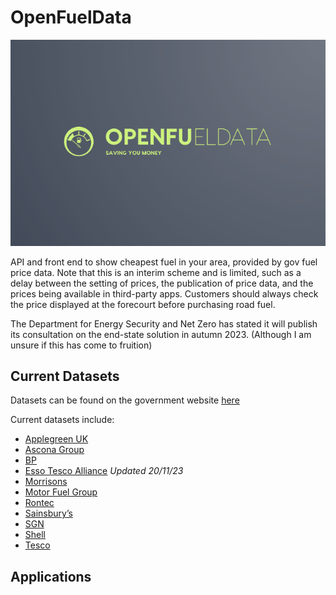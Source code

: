 # OpenFuelData
![openfueldata logo](/logo.png)

API and front end to show cheapest fuel in your area, provided by gov fuel price data. Note that this is an interim scheme and is limited, such as a delay between the setting of prices, the publication of price data, and the prices being available in third-party apps. Customers should always check the price displayed at the forecourt before purchasing road fuel.

The Department for Energy Security and Net Zero has stated it will publish its consultation on the end-state solution in autumn 2023. (Although I am unsure if this has come to fruition)

## Current Datasets
Datasets can be found on the government website [here](https://www.gov.uk/guidance/access-fuel-price-data)

Current datasets include:
- [Applegreen UK](https://applegreenstores.com/fuel-prices/data.json)
- [Ascona Group](https://fuelprices.asconagroup.co.uk/newfuel.json)
- [BP](https://www.bp.com/en_gb/united-kingdom/home/fuelprices/fuel_prices_data.json)
- [Esso Tesco Alliance](https://fuelprices.esso.co.uk/latestdata.json) *Updated 20/11/23*
- [Morrisons](https://www.morrisons.com/fuel-prices/fuel.json)
- [Motor Fuel Group](https://fuel.motorfuelgroup.com/fuel_prices_data.json)
- [Rontec](https://www.rontec-servicestations.co.uk/fuel-prices/data/fuel_prices_data.json)
- [Sainsbury’s](https://api.sainsburys.co.uk/v1/exports/latest/fuel_prices_data.json)
- [SGN](https://www.sgnretail.uk/files/data/SGN_daily_fuel_prices.json)
- [Shell](https://www.shell.co.uk/fuel-prices-data.html)
- [Tesco](https://www.tesco.com/fuel_prices/fuel_prices_data.json)

## Applications